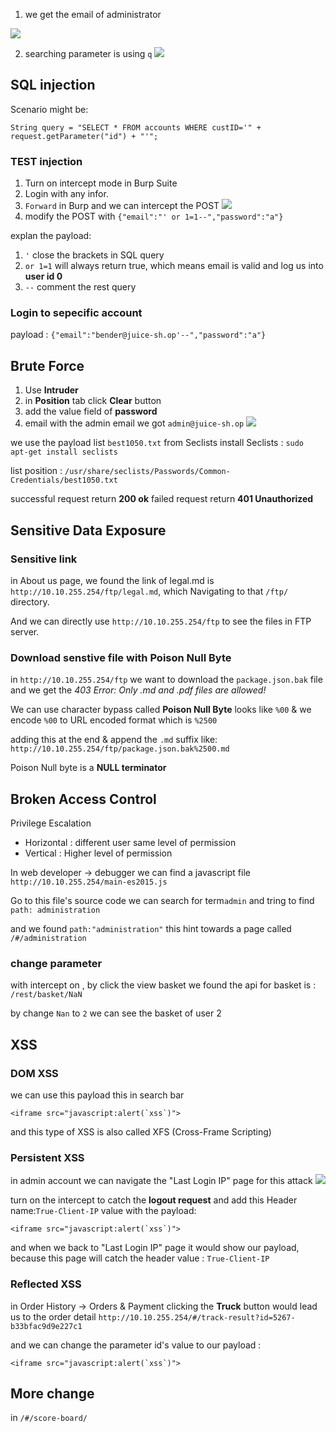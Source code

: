 1. we get the email of administrator

![](https://i.imgur.com/RipWFs6.png)

2. searching parameter is using `q`
![](https://i.imgur.com/awIaMRK.png)


## SQL injection

Scenario might be:
```
String query = "SELECT * FROM accounts WHERE custID='" + request.getParameter("id") + "'";
```
### TEST injection
1. Turn on intercept mode in Burp Suite
2. Login with any infor.
3. `Forward` in Burp and we can intercept the POST
![](https://i.imgur.com/0eMteVm.png)
4. modify the POST with `{"email":"' or 1=1--","password":"a"}`

explan the payload:
1. `'` close the brackets in SQL query
2. `or 1=1` will always return true, which means email is valid and log us into **user id 0**
3. `--` comment the rest query

### Login to sepecific account

payload : `{"email":"bender@juice-sh.op'--","password":"a"}`

## Brute Force 

1. Use **Intruder**
2. in **Position** tab click **Clear** button
3. add the value field of **password**
4. email with the admin email  we got `admin@juice-sh.op`
![](https://i.imgur.com/L27oOTl.png)

we use the payload list `best1050.txt` from Seclists
install Seclists : `sudo apt-get install seclists`

list position : `/usr/share/seclists/Passwords/Common-Credentials/best1050.txt`

successful request return **200 ok**
failed request return **401 Unauthorized**

## Sensitive Data Exposure

### Sensitive link
in About us page, we found the link of legal.md is `http://10.10.255.254/ftp/legal.md`, which Navigating to that `/ftp/` directory.

And we can directly use `http://10.10.255.254/ftp` to see the files in FTP server.

### Download senstive file with **Poison Null Byte**

in `http://10.10.255.254/ftp` we want to download the `package.json.bak` file and we get the *403 Error: Only .md and .pdf files are allowed!*

We can use character bypass called **Poison Null Byte** looks like `%00` & we encode `%00` to URL encoded format which is `%2500`

adding this at the end & append the `.md` suffix like:
`http://10.10.255.254/ftp/package.json.bak%2500.md`

Poison Null byte is a **NULL terminator**

## Broken Access Control

Privilege Escalation
* Horizontal : different user same level of permission
* Vertical : Higher level of permission

In web developer -> debugger
we can find a javascript file `http://10.10.255.254/main-es2015.js`

Go to this file's source code
we can search for term`admin` and tring to find `path: administration`

and we found `path:"administration"` this hint towards a page called `/#/administration`

### change parameter
with intercept on , by click the view basket we found the api for basket is : `/rest/basket/NaN`

by change `Nan` to `2` we can see the basket of user 2

## XSS

### DOM XSS
we can use this payload this in search bar
```
<iframe src="javascript:alert(`xss`)"> 
```

and this type of XSS is also called XFS (Cross-Frame Scripting)

### Persistent XSS
in admin account
we can navigate the "Last Login IP" page for this attack
![](https://i.imgur.com/MBakVxN.png)

turn on the intercept to catch the **logout request**
and add this Header name:`True-Client-IP` value with the payload:
```
<iframe src="javascript:alert(`xss`)"> 
```

and when we back to "Last Login IP" page
it would show our payload, because this page will catch the header value : `True-Client-IP`

### Reflected XSS

in Order History -> Orders & Payment
clicking the **Truck** button would lead us to the order detail
`http://10.10.255.254/#/track-result?id=5267-b33bfac9d9e227c1`

and we can change the parameter id's value to our payload :
```
<iframe src="javascript:alert(`xss`)">
```

## More change 
in `/#/score-board/`